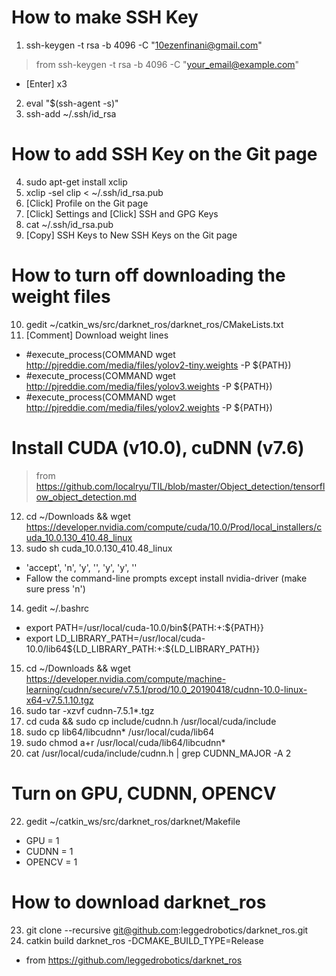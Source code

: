 # How to make SSH Key
1. ssh-keygen -t rsa -b 4096 -C "10ezenfinani@gmail.com"
> from ssh-keygen -t rsa -b 4096 -C "your_email@example.com"
- [Enter] x3
2. eval "$(ssh-agent -s)"
3. ssh-add ~/.ssh/id_rsa
# How to add SSH Key on the Git page
4. sudo apt-get install xclip
5. xclip -sel clip < ~/.ssh/id_rsa.pub
6. [Click] Profile on the Git page
7. [Click] Settings and [Click] SSH and GPG Keys
8. cat ~/.ssh/id_rsa.pub
9. [Copy] SSH Keys to New SSH Keys on the Git page
# How to turn off downloading the weight files
10. gedit ~/catkin_ws/src/darknet_ros/darknet_ros/CMakeLists.txt
11. [Comment] Download weight lines
- #execute_process(COMMAND wget http://pjreddie.com/media/files/yolov2-tiny.weights -P ${PATH})
- #execute_process(COMMAND wget http://pjreddie.com/media/files/yolov3.weights -P ${PATH})
- #execute_process(COMMAND wget http://pjreddie.com/media/files/yolov2.weights -P ${PATH})
# Install CUDA (v10.0), cuDNN (v7.6)
> from https://github.com/localryu/TIL/blob/master/Object_detection/tensorflow_object_detection.md
12. cd ~/Downloads && wget https://developer.nvidia.com/compute/cuda/10.0/Prod/local_installers/cuda_10.0.130_410.48_linux
13. sudo sh cuda_10.0.130_410.48_linux
- 'accept', 'n', 'y', '', 'y', 'y', ''
- Fallow the command-line prompts except install nvidia-driver (make sure press 'n')
14. gedit ~/.bashrc
- export PATH=/usr/local/cuda-10.0/bin${PATH:+:${PATH}}
- export LD_LIBRARY_PATH=/usr/local/cuda-10.0/lib64${LD_LIBRARY_PATH:+:${LD_LIBRARY_PATH}}
15. cd ~/Downloads && wget https://developer.nvidia.com/compute/machine-learning/cudnn/secure/v7.5.1/prod/10.0_20190418/cudnn-10.0-linux-x64-v7.5.1.10.tgz
16. sudo tar -xzvf cudnn-7.5.1*.tgz 
17. cd cuda && sudo cp include/cudnn.h /usr/local/cuda/include
19. sudo cp lib64/libcudnn* /usr/local/cuda/lib64
20. sudo chmod a+r /usr/local/cuda/lib64/libcudnn*
21. cat /usr/local/cuda/include/cudnn.h | grep CUDNN_MAJOR -A 2

# Turn on GPU, CUDNN, OPENCV
22. gedit ~/catkin_ws/src/darknet_ros/darknet/Makefile
- GPU = 1
- CUDNN = 1
- OPENCV = 1
# How to download darknet_ros
23. git clone --recursive git@github.com:leggedrobotics/darknet_ros.git
24. catkin build darknet_ros -DCMAKE_BUILD_TYPE=Release
- from https://github.com/leggedrobotics/darknet_ros

